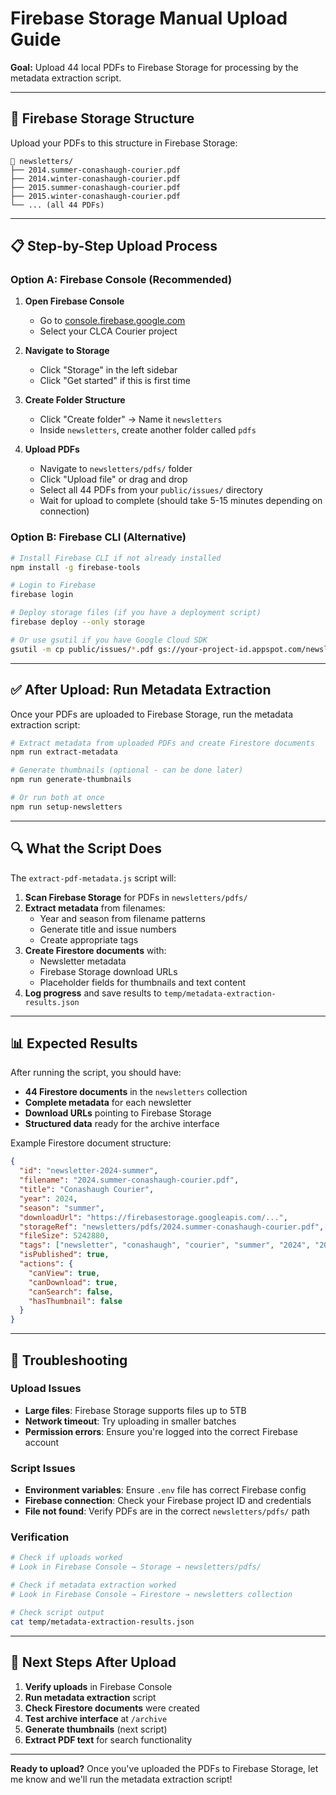 # Firebase Storage Manual Upload Guide

**Goal:** Upload 44 local PDFs to Firebase Storage for processing by the metadata extraction script.

---

## 🎯 Firebase Storage Structure

Upload your PDFs to this structure in Firebase Storage:

```
📁 newsletters/
├── 2014.summer-conashaugh-courier.pdf
├── 2014.winter-conashaugh-courier.pdf
├── 2015.summer-conashaugh-courier.pdf
├── 2015.winter-conashaugh-courier.pdf
└── ... (all 44 PDFs)
```

---

## 📋 Step-by-Step Upload Process

### Option A: Firebase Console (Recommended)

1. **Open Firebase Console**
   - Go to [console.firebase.google.com](https://console.firebase.google.com)
   - Select your CLCA Courier project

2. **Navigate to Storage**
   - Click "Storage" in the left sidebar
   - Click "Get started" if this is first time

3. **Create Folder Structure**
   - Click "Create folder" → Name it `newsletters`
   - Inside `newsletters`, create another folder called `pdfs`

4. **Upload PDFs**
   - Navigate to `newsletters/pdfs/` folder
   - Click "Upload file" or drag and drop
   - Select all 44 PDFs from your `public/issues/` directory
   - Wait for upload to complete (should take 5-15 minutes depending on connection)

### Option B: Firebase CLI (Alternative)

```bash
# Install Firebase CLI if not already installed
npm install -g firebase-tools

# Login to Firebase
firebase login

# Deploy storage files (if you have a deployment script)
firebase deploy --only storage

# Or use gsutil if you have Google Cloud SDK
gsutil -m cp public/issues/*.pdf gs://your-project-id.appspot.com/newsletters/pdfs/
```

---

## ✅ **After Upload: Run Metadata Extraction**

Once your PDFs are uploaded to Firebase Storage, run the metadata extraction script:

```bash
# Extract metadata from uploaded PDFs and create Firestore documents
npm run extract-metadata

# Generate thumbnails (optional - can be done later)
npm run generate-thumbnails

# Or run both at once
npm run setup-newsletters
```

---

## 🔍 **What the Script Does**

The `extract-pdf-metadata.js` script will:

1. **Scan Firebase Storage** for PDFs in `newsletters/pdfs/`
2. **Extract metadata** from filenames:
   - Year and season from filename patterns
   - Generate title and issue numbers
   - Create appropriate tags
3. **Create Firestore documents** with:
   - Newsletter metadata
   - Firebase Storage download URLs
   - Placeholder fields for thumbnails and text content
4. **Log progress** and save results to `temp/metadata-extraction-results.json`

---

## 📊 **Expected Results**

After running the script, you should have:

- **44 Firestore documents** in the `newsletters` collection
- **Complete metadata** for each newsletter
- **Download URLs** pointing to Firebase Storage
- **Structured data** ready for the archive interface

Example Firestore document structure:

```json
{
  "id": "newsletter-2024-summer",
  "filename": "2024.summer-conashaugh-courier.pdf",
  "title": "Conashaugh Courier",
  "year": 2024,
  "season": "summer",
  "downloadUrl": "https://firebasestorage.googleapis.com/...",
  "storageRef": "newsletters/pdfs/2024.summer-conashaugh-courier.pdf",
  "fileSize": 5242880,
  "tags": ["newsletter", "conashaugh", "courier", "summer", "2024", "2020s"],
  "isPublished": true,
  "actions": {
    "canView": true,
    "canDownload": true,
    "canSearch": false,
    "hasThumbnail": false
  }
}
```

---

## 🚨 **Troubleshooting**

### Upload Issues

- **Large files**: Firebase Storage supports files up to 5TB
- **Network timeout**: Try uploading in smaller batches
- **Permission errors**: Ensure you're logged into the correct Firebase account

### Script Issues

- **Environment variables**: Ensure `.env` file has correct Firebase config
- **Firebase connection**: Check your Firebase project ID and credentials
- **File not found**: Verify PDFs are in the correct `newsletters/pdfs/` path

### Verification

```bash
# Check if uploads worked
# Look in Firebase Console → Storage → newsletters/pdfs/

# Check if metadata extraction worked
# Look in Firebase Console → Firestore → newsletters collection

# Check script output
cat temp/metadata-extraction-results.json
```

---

## 🔄 **Next Steps After Upload**

1. **Verify uploads** in Firebase Console
2. **Run metadata extraction** script
3. **Check Firestore documents** were created
4. **Test archive interface** at `/archive`
5. **Generate thumbnails** (next script)
6. **Extract PDF text** for search functionality

---

**Ready to upload?** Once you've uploaded the PDFs to Firebase Storage, let me know and we'll run the metadata extraction script!
